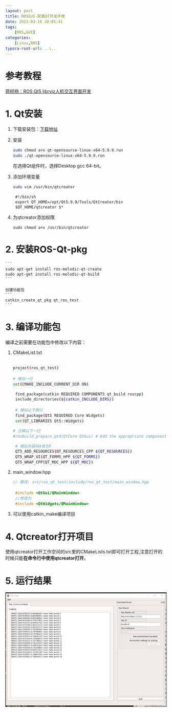 ```yaml
---
layout: post
title: ROSGUI-配置QT开发环境
date: 2022-03-16 20:05:41
tags: 
    [ROS,GUI] 
categories: 
    [Linux,ROS]
typora-root-url: ..\..
---
```


# 参考教程

[蒋程杨：ROS Qt5 librviz人机交互界面开发](https://blog.csdn.net/qq_38441692/article/details/105158790)

# 1. Qt安装

1. 下载安装包：[下载地址](https://download.qt.io/archive/qt/)
2. 安装
   ```bash
   sudo chmod a+x qt-opensource-linux-x64-5.9.9.run
   sudo ./qt-opensource-linux-x64-5.9.9.run
   ```
   在选择Qt组件时，选择Desktop gcc 64-bit。

3. 添加环境变量
   ```bash
   sudo vim /usr/bin/qtcreator
   ```
   ```
    #!/bin/sh 
    export QT_HOME=/opt/Qt5.9.9/Tools/QtCreator/bin 
    $QT_HOME/qtcreator $*
   ```
4. 为qtcreator添加权限
   ```
   sudo chmod a+x /usr/bin/qtcreator
   ```

# 2. 安装ROS-Qt-pkg

    ```
    sudo apt-get install ros-melodic-qt-create
    sudo apt-get install ros-melodic-qt-build
    ```
    
    创建功能包
    ```
    catkin_create_qt_pkg qt_ros_test
    ```

# 3. 编译功能包
   编译之前需要在功能包中修改以下内容：

1. CMakeList.txt
   ```bash
   
   project(ros_qt_test)
   
   # 增加一行
   set(CMAKE_INCLUDE_CURRENT_DIR ON)
   
   ```
   ```bash
    find_package(catkin REQUIRED COMPONENTS qt_build roscpp)
    include_directories(${catkin_INCLUDE_DIRS})
   
    # 增加以下两行
    find_package(Qt5 REQUIRED Core Widgets)
    set(QT_LIBRARIES Qt5::Widgets)
   ```
   ```bash
   # 注释以下一行
   #rosbuild_prepare_qt4(QtCore QtGui) # Add the appropriate components to the component list here
   ```
   ```bash
    # 相似内容将4改为5
    QT5_ADD_RESOURCES(QT_RESOURCES_CPP ${QT_RESOURCES})
    QT5_WRAP_UI(QT_FORMS_HPP ${QT_FORMS})
    QT5_WRAP_CPP(QT_MOC_HPP ${QT_MOC})
   ```
2. main_window.hpp
   ```cpp
   // 路径: src/ros_qt_test/include/ros_qt_test/main_window.hpp
   
    #include <QtGui/QMainWindow>
    //修改为
    #include <QtWidgets/QMainWindow>
   ```
3. 可以使用catkin_make编译项目
   
# 4. Qtcreator打开项目

   使用qtcreator打开工作空间的src里的CMakeLists.txt即可打开工程,注意打开的时候只能**在命令行中使用qtcreator打开**。

# 5. 运行结果

![image-20220316211312651](/images/ROSGUI-配置QT开发环境/image-20220316211312651.png)


